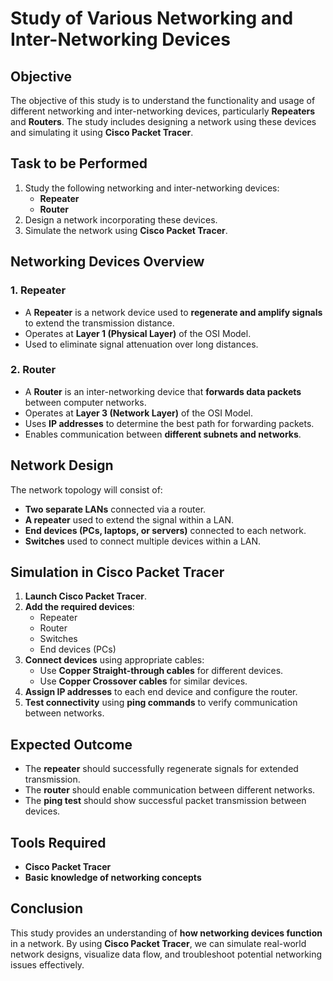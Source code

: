 # Study of Various Networking and Inter-Networking Devices
## Objective
The objective of this study is to understand the functionality and usage of different networking and inter-networking devices, particularly **Repeaters** and **Routers**. The study includes designing a network using these devices and simulating it using **Cisco Packet Tracer**.
## Task to be Performed
1. Study the following networking and inter-networking devices:
   - **Repeater**
   - **Router**
2. Design a network incorporating these devices.
3. Simulate the network using **Cisco Packet Tracer**.
## Networking Devices Overview

### 1. Repeater
- A **Repeater** is a network device used to **regenerate and amplify signals** to extend the transmission distance.
- Operates at **Layer 1 (Physical Layer)** of the OSI Model.
- Used to eliminate signal attenuation over long distances.

### 2. Router
- A **Router** is an inter-networking device that **forwards data packets** between computer networks.
- Operates at **Layer 3 (Network Layer)** of the OSI Model.
- Uses **IP addresses** to determine the best path for forwarding packets.
- Enables communication between **different subnets and networks**.

## Network Design
The network topology will consist of:
- **Two separate LANs** connected via a router.
- **A repeater** used to extend the signal within a LAN.
- **End devices (PCs, laptops, or servers)** connected to each network.
- **Switches** used to connect multiple devices within a LAN.

## Simulation in Cisco Packet Tracer
1. **Launch Cisco Packet Tracer**.
2. **Add the required devices**:
   - Repeater
   - Router
   - Switches
   - End devices (PCs)
3. **Connect devices** using appropriate cables:
   - Use **Copper Straight-through cables** for different devices.
   - Use **Copper Crossover cables** for similar devices.
4. **Assign IP addresses** to each end device and configure the router.
5. **Test connectivity** using **ping commands** to verify communication between networks.

## Expected Outcome
- The **repeater** should successfully regenerate signals for extended transmission.
- The **router** should enable communication between different networks.
- The **ping test** should show successful packet transmission between devices.

## Tools Required
- **Cisco Packet Tracer**
- **Basic knowledge of networking concepts**

## Conclusion
This study provides an understanding of **how networking devices function** in a network. By using **Cisco Packet Tracer**, we can simulate real-world network designs, visualize data flow, and troubleshoot potential networking issues effectively.
